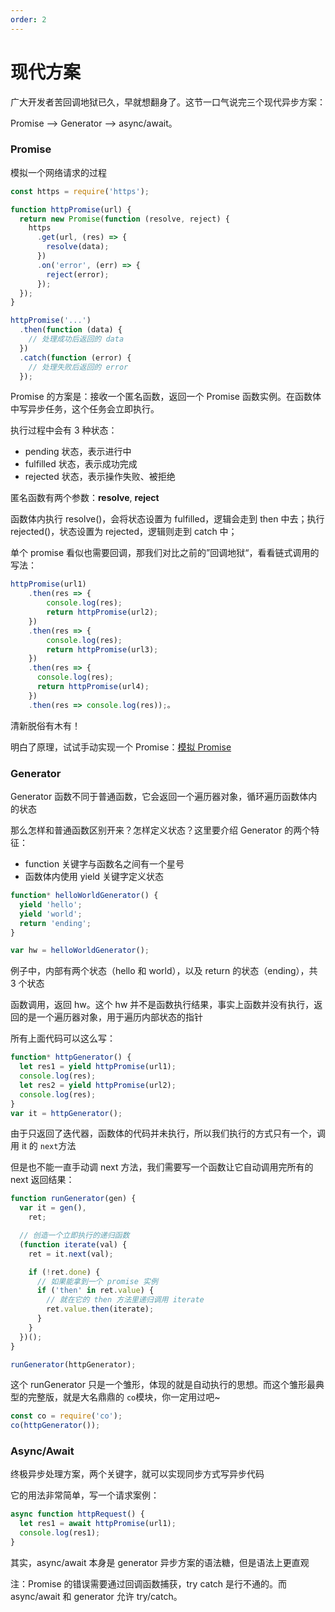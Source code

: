 ```yaml
---
order: 2
---
```


# 现代方案

广大开发者苦回调地狱已久，早就想翻身了。这节一口气说完三个现代异步方案：

Promise —> Generator —> async/await。

### Promise

模拟一个网络请求的过程

```javascript
const https = require('https');

function httpPromise(url) {
  return new Promise(function (resolve, reject) {
    https
      .get(url, (res) => {
        resolve(data);
      })
      .on('error', (err) => {
        reject(error);
      });
  });
}

httpPromise('...')
  .then(function (data) {
    // 处理成功后返回的 data
  })
  .catch(function (error) {
    // 处理失败后返回的 error
  });
```

Promise 的方案是：接收一个匿名函数，返回一个 Promise 函数实例。在函数体中写异步任务，这个任务会立即执行。

执行过程中会有 3 种状态：

- pending 状态，表示进行中
- fulfilled 状态，表示成功完成
- rejected 状态，表示操作失败、被拒绝

匿名函数有两个参数：**resolve**, **reject**

函数体内执行 resolve()，会将状态设置为 fulfilled，逻辑会走到 then 中去；执行 rejected()，状态设置为 rejected，逻辑则走到 catch 中；

单个 promise 看似也需要回调，那我们对比之前的”回调地狱“，看看链式调用的写法：

```javascript
httpPromise(url1)
    .then(res => {
        console.log(res);
        return httpPromise(url2);
    })
    .then(res => {
        console.log(res);
        return httpPromise(url3);
    })
    .then(res => {
      console.log(res);
      return httpPromise(url4);
    })
    .then(res => console.log(res));。
```

清新脱俗有木有！

明白了原理，试试手动实现一个 Promise：[模拟 Promise](./write-promise.md)

### Generator

Generator 函数不同于普通函数，它会返回一个遍历器对象，循环遍历函数体内的状态

那么怎样和普通函数区别开来？怎样定义状态？这里要介绍 Generator 的两个特征：

- function 关键字与函数名之间有一个星号
- 函数体内使用 yield 关键字定义状态

```javascript
function* helloWorldGenerator() {
  yield 'hello';
  yield 'world';
  return 'ending';
}

var hw = helloWorldGenerator();
```

例子中，内部有两个状态（hello 和 world），以及 return 的状态（ending），共 3 个状态

函数调用，返回 hw。这个 hw 并不是函数执行结果，事实上函数并没有执行，返回的是一个遍历器对象，用于遍历内部状态的指针

所有上面代码可以这么写：

```javascript
function* httpGenerator() {
  let res1 = yield httpPromise(url1);
  console.log(res);
  let res2 = yield httpPromise(url2);
  console.log(res);
}
var it = httpGenerator();
```

由于只返回了迭代器，函数体的代码并未执行，所以我们执行的方式只有一个，调用 it 的 `next`方法

但是也不能一直手动调 next 方法，我们需要写一个函数让它自动调用完所有的 next 返回结果：

```javascript
function runGenerator(gen) {
  var it = gen(),
    ret;

  // 创造一个立即执行的递归函数
  (function iterate(val) {
    ret = it.next(val);

    if (!ret.done) {
      // 如果能拿到一个 promise 实例
      if ('then' in ret.value) {
        // 就在它的 then 方法里递归调用 iterate
        ret.value.then(iterate);
      }
    }
  })();
}

runGenerator(httpGenerator);
```

这个 runGenerator 只是一个雏形，体现的就是自动执行的思想。而这个雏形最典型的完整版，就是大名鼎鼎的 `co`模块，你一定用过吧~

```javascript
const co = require('co');
co(httpGenerator());
```

### Async/Await

终极异步处理方案，两个关键字，就可以实现同步方式写异步代码

它的用法非常简单，写一个请求案例：

```javascript
async function httpRequest() {
  let res1 = await httpPromise(url1);
  console.log(res1);
}
```

其实，async/await 本身是 generator 异步方案的语法糖，但是语法上更直观

注：Promise 的错误需要通过回调函数捕获，try catch 是行不通的。而 async/await 和 generator 允许 try/catch。
